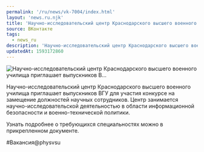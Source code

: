 ```yaml
---
permalink: '/ru/news/vk-7004/index.html'
layout: 'news.ru.njk'
title: 'Научно-исследовательский центр Краснодарского высшего военного училища приглашает выпускников В'
source: ВКонтакте
tags:
  - news_ru
description: 'Научно-исследовательский центр Краснодарского высшего военного училища приглашает выпускников В…'
updatedAt: 1593172860
---
```

![Научно-исследовательский центр Краснодарского высшего военного училища приглашает выпускников В…](https://sun9-12.userapi.com/impg/c857224/v857224807/1c2a59/_rh4Cbj9wyY.jpg?size=1280x851&quality=96&sign=23fde23c2f1cdd0ed34868a38ed6ce29&c_uniq_tag=HdJcEQjFbdrJLYS9r-9HvfI4mhrfqW2PlF-R6HMPnss&type=album)

Научно-исследовательский центр Краснодарского высшего военного училища приглашает выпускников ВГУ для участия конкурсе на замещение должностей научных сотрудников. Центр занимается научно-исследовательской деятельностью в области информационной безопасности и военно-технической политики.

Узнать подробнее о требующихся специальностях можно в прикрепленном документе.

#Вакансия@physvsu
